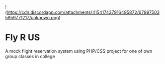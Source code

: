 !(https://cdn.discordapp.com/attachments/415417437916495872/679975035959771217/unknown.png)
# Fly R US
A mock flight reservation system using PHP/CSS 
project for one of own group classes in college

